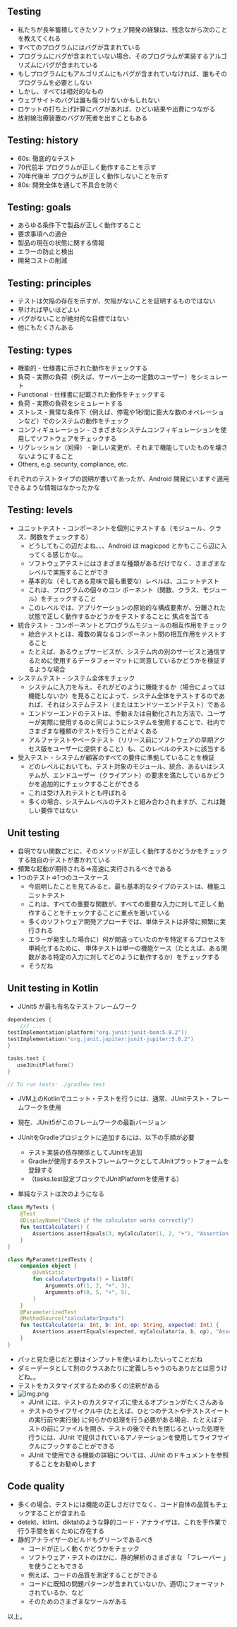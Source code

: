 ## Testing
- 私たちが長年蓄積してきたソフトウェア開発の経験は、残念ながら次のことを教えてくれる
- すべてのプログラムにはバグが含まれている
- プログラムにバグが含まれていない場合、そのプログラムが実装するアルゴリズムにバグが含まれている
- もしプログラムにもアルゴリズムにもバグが含まれていなければ、誰もそのプログラムを必要としない
- しかし、すべては相対的なもの
- ウェブサイトのバグは誰も傷つけないかもしれない
- ロケットの打ち上げ計算にバグがあれば、ひどい結果や出費につながる
- 放射線治療装置のバグが死者を出すこともある

## Testing: history
- 60s: 徹底的なテスト
- 70代前半 プログラムが正しく動作することを示す
- 70年代後半 プログラムが正しく動作しないことを示す
- 80s: 開発全体を通して不具合を防ぐ

## Testing: goals
- あらゆる条件下で製品が正しく動作すること
- 要求事項への適合
- 製品の現在の状態に関する情報
- エラーの防止と検出
- 開発コストの削減

## Testing: principles
- テストは欠陥の存在を示すが、欠陥がないことを証明するものではない
- 早ければ早いほどよい
- バグがないことが絶対的な目標ではない
- 他にもたくさんある

## Testing: types
- 機能的 - 仕様書に示された動作をチェックする
- 負荷 - 実際の負荷（例えば、サーバー上の一定数のユーザー）をシミュレート
- Functional - 仕様書に記載された動作をチェックする
- 負荷 - 実際の負荷をシミュレートする
- ストレス - 異常な条件下（例えば、停電や1秒間に膨大な数のオペレーションなど）でのシステムの動作をチェック
- コンフィギュレーション - さまざまなシステムコンフィギュレーションを使用してソフトウェアをチェックする
- リグレッション（回帰） - 新しい変更が、それまで機能していたものを壊さないようにすること
- Others, e.g. security, compliance, etc.

それぞれのテストタイプの説明が書いてあったが、Android 開発にいますぐ適用できるような情報はなかったかな


## Testing: levels
- ユニットテスト - コンポーネントを個別にテストする（モジュール、クラス、関数をチェックする）
  - どうしてもこの辺だよね、、、Android は magicpod とかもここら辺に入ってくる感じかな。。
  - ソフトウェアテストにはさまざまな種類があるだけでなく、さまざまなレベルで実施することができ
  - 基本的な（そしてある意味で最も重要な）レベルは、ユニットテスト
  - これは、プログラムの個々のコン ポーネント（関数、クラス、モジュール）をチェックすること
  - このレベルでは、アプリケーションの原始的な構成要素が、分離された状態で正しく動作するかどうかをテストすることに 焦点を当てる
- 統合テスト - コンポーネントとプログラムモジュールの相互作用をチェック
  - 統合テストとは、複数の異なるコンポーネント間の相互作用をテストすること
  - たとえば、あるウェブサービスが、システム内の別のサービスと通信するために使用するデータフォーマットに同意しているかどうかを検証するような場合
- システムテスト - システム全体をチェック
  - システムに入力を与え、それがどのように機能するか（場合によっては機能しないか）を見ることによって、システム全体をテストするのであれば、それはシステムテスト（またはエンドツーエンドテスト）である
  - エンドツーエンドのテストは、手動または自動化された方法で、ユーザーが実際に使用するのと同じようにシステムを使用することで、社内でさまざまな種類のテストを行うことがよくある
  - アルファテストやベータテスト（リリース前にソフトウェアの早期アクセス版をユーザーに提供すること）も、このレベルのテストに該当する
- 受入テスト - システムが顧客のすべての要件に準拠していることを検証
  - どのレベルにおいても、テスト対象のモジュール、統合、あるいはシステムが、エンドユーザー（クライアント）の要求を満たしているかどうかを追加的にチェックすることができる
  - これは受け入れテストとも呼ばれる
  - 多くの場合、システムレベルのテストと組み合わされますが、これは難しい要件ではない

## Unit testing
- 自明でない関数ごとに、そのメソッドが正しく動作するかどうかをチェックする独自のテストが書かれている
- 頻繁な起動が期待される⇒高速に実行されるべきである
- 1つのテスト⇒1つのユースケース
  - 今説明したことを見てみると、最も基本的なタイプのテストは、機能ユニットテスト
  - これは、すべての重要な関数が、すべての重要な入力に対して正しく動作することをチェックすることに重点を置いている
  - 多くのソフトウェア開発アプローチでは、単体テストは非常に頻繁に実行される
  - エラーが発生した場合に）何が間違っていたのかを特定するプロセスを単純化するために、 単体テストは単一の機能ケース（たとえば、ある関数がある特定の入力に対してどのように動作するか）をチェックする
  - そうだね

## Unit testing in Kotlin
- JUnit5 が最も有名なテストフレームワーク
```kotlin
dependencies {
	/// ...
testImplementation(platform("org.junit:junit-bom:5.8.2"))
testImplementation("org.junit.jupiter:junit-jupiter:5.8.2")
}

tasks.test {
   useJUnitPlatform()
}

// To run tests: ./gradlew test
```
- JVM上のKotlinでユニット・テストを行うには、通常、JUnitテスト・フレームワークを使用
- 現在、JUnit5がこのフレームワークの最新バージョン
- JUnitをGradleプロジェクトに追加するには、以下の手順が必要
  - テスト実装の依存関係としてJUnitを追加
  - Gradleが使用するテストフレームワークとしてJUnitプラットフォームを登録する
  - （tasks.test設定ブロックでJUnitPlatformを使用する）

- 単純なテストは次のようになる
```kotlin
class MyTests {
    @Test
    @DisplayName("Check if the calculator works correctly")
    fun testCalculator() {
    	Assertions.assertEquals(3, myCalculator(1, 2, "+"), "Assertion error message")
    }
}
```


```kotlin
class MyParametrizedTests {
    companion object {
        @JvmStatic
        fun calculatorInputs() = listOf(
            Arguments.of(1, 2, "+", 3),
            Arguments.of(0, 5, "+", 5),
        )
    }
    @ParameterizedTest
    @MethodSource("calculatorInputs")
    fun testCalculator(a: Int, b: Int, op: String, expected: Int) {
        Assertions.assertEquals(expected, myCalculator(a, b, op), "Assertion error message")
    }
}
```
- パッと見た感じだと要はインプットを使いまわしたいってことだね
- ダミーデータとして別のクラスあたりに定義しちゃうのもありだとは思うけどね。。
- テストをカスタマイズするための多くの注釈がある
- ![img.png](img.png)
  - JUnit には、テストのカスタマイズに使えるオプションがたくさんある
  - テストのライフサイクル中 (たとえば、ひとつのテストやテストスイートの実行前や実行後) に何らかの処理を行う必要がある場合、たとえばテストの前にファイルを開き、テストの後でそれを閉じるといった処理を行うには、JUnit で提供されているアノテーションを使用してライフサイクルにフックすることができる
  - JUnit で使用できる機能の詳細については、JUnit のドキュメントを参照することをお勧めします

## Code quality
- 多くの場合、テストには機能の正しさだけでなく、コード自体の品質もチェックすることが含まれる
- detekt、ktlint、diktatのような静的コード・アナライザは、これを手作業で行う手間を省くために存在する
- 静的アナライザーのビルドもグリーンであるべき
  - コードが正しく動くかどうかをチェック
  - ソフトウェア・テストのほかに、静的解析のさまざまな 「フレーバー 」を使うこともできる
  - 例えば、コードの品質を測定することができる
  - コードに既知の問題パターンが含まれていないか、適切にフォーマットされているか、など
  - そのためのさまざまなツールがある

以上。